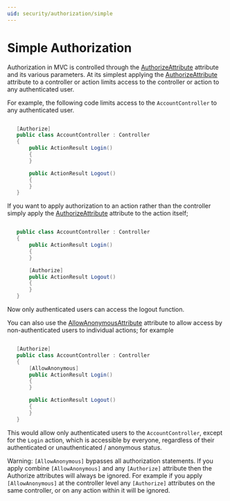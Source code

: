 ```yaml
---
uid: security/authorization/simple
---
```

<a name=security-authorization-simple></a>

  # Simple Authorization

Authorization in MVC is controlled through the [AuthorizeAttribute](http://docs.asp.net/projects/api/en/latest/autoapi/Microsoft/AspNetCore/Authorization/AuthorizeAttribute/index.html.md#Microsoft.AspNetCore.Authorization.AuthorizeAttribute.md) attribute and its various parameters. At its simplest applying the [AuthorizeAttribute](http://docs.asp.net/projects/api/en/latest/autoapi/Microsoft/AspNetCore/Authorization/AuthorizeAttribute/index.html.md#Microsoft.AspNetCore.Authorization.AuthorizeAttribute.md) attribute to a controller or action limits access to the controller or action to any authenticated user.

For example, the following code limits access to the `AccountController` to any authenticated user.

<!-- literal_block {"backrefs": [], "ids": [], "dupnames": [], "linenos": false, "names": [], "classes": [], "xml:space": "preserve", "language": "c#", "highlight_args": {}} -->

````c#

   [Authorize]
   public class AccountController : Controller
   {
       public ActionResult Login()
       {
       }

       public ActionResult Logout()
       {
       }
   }
   ````

If you want to apply authorization to an action rather than the controller simply apply the [AuthorizeAttribute](http://docs.asp.net/projects/api/en/latest/autoapi/Microsoft/AspNetCore/Authorization/AuthorizeAttribute/index.html.md#Microsoft.AspNetCore.Authorization.AuthorizeAttribute.md) attribute to the action itself;

<!-- literal_block {"backrefs": [], "ids": [], "dupnames": [], "linenos": false, "names": [], "classes": [], "xml:space": "preserve", "language": "c#", "highlight_args": {}} -->

````c#

   public class AccountController : Controller
   {
       public ActionResult Login()
       {
       }

       [Authorize]
       public ActionResult Logout()
       {
       }
   }
   ````

Now only authenticated users can access the logout function.

You can also use the [AllowAnonymousAttribute](http://docs.asp.net/projects/api/en/latest/autoapi/Microsoft/AspNetCore/Authorization/AllowAnonymousAttribute/index.html.md#Microsoft.AspNetCore.Authorization.AllowAnonymousAttribute.md) attribute to allow access by non-authenticated users to individual actions; for example

<!-- literal_block {"backrefs": [], "ids": [], "dupnames": [], "linenos": false, "names": [], "classes": [], "xml:space": "preserve", "language": "c#", "highlight_args": {}} -->

````c#

   [Authorize]
   public class AccountController : Controller
   {
       [AllowAnonymous]
       public ActionResult Login()
       {
       }

       public ActionResult Logout()
       {
       }
   }
   ````

This would allow only authenticated users to the `AccountController`, except for the `Login` action, which is accessible by everyone, regardless of their authenticated or unauthenticated / anonymous status.

Warning: `[AllowAnonymous]` bypasses all authorization statements. If you apply combine `[AllowAnonymous]` and any `[Authorize]` attribute then the Authorize attributes will always be ignored. For example if you apply `[AllowAnonymous]` at the controller level any `[Authorize]` attributes on the same controller, or on any action within it will be ignored.
